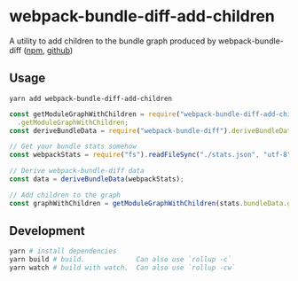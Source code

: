 # webpack-bundle-diff-add-children

A utility to add children to the bundle graph produced by webpack-bundle-diff
([npm](https://www.npmjs.com/package/webpack-bundle-diff), [github](https://github.com/smikula/webpack-bundle-diff))

## Usage

`yarn add webpack-bundle-diff-add-children`

```js
const getModuleGraphWithChildren = require("webpack-bundle-diff-add-children")
  .getModuleGraphWithChildren;
const deriveBundleData = require("webpack-bundle-diff").deriveBundleData;

// Get your bundle stats somehow
const webpackStats = require("fs").readFileSync("./stats.json", "utf-8");

// Derive webpack-bundle-diff data
const data = deriveBundleData(webpackStats);

// Add children to the graph
const graphWithChildren = getModuleGraphWithChildren(stats.bundleData.graph);
```

## Development

```sh
yarn # install dependencies
yarn build # build.             Can also use `rollup -c`
yarn watch # build with watch.  Can also use `rollup -cw`
```
